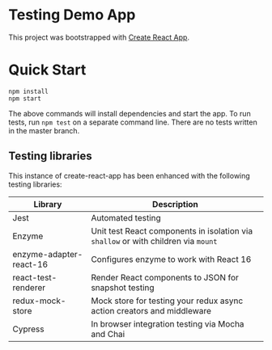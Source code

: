 # Testing Demo App

This project was bootstrapped with [Create React App](https://github.com/facebookincubator/create-react-app).

# Quick Start

```
npm install
npm start
```

The above commands will install dependencies and start the app. To run tests, run `npm test` on a separate command line. There are no tests written in the master branch.

## Testing libraries

This instance of create-react-app has been enhanced with the following testing libraries:

| Library                 | Description                                                                        |
| ----------------------- | ---------------------------------------------------------------------------------- |
| Jest                    | Automated testing                                                                  |
| Enzyme                  | Unit test React components in isolation via `shallow` or with children via `mount` |
| enzyme-adapter-react-16 | Configures enzyme to work with React 16                                            |
| react-test-renderer     | Render React components to JSON for snapshot testing                               |
| redux-mock-store | Mock store for testing your redux async action creators and middleware |
| Cypress                 | In browser integration testing via Mocha and Chai                                  |
